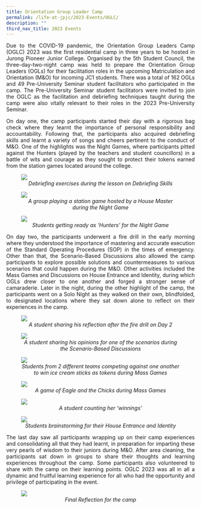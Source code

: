 ```yaml
---
title: Orientation Group Leader Camp
permalink: /life-at-jpjc/2023-Events/OGLC/
description: ""
third_nav_title: 2023 Events
---
```

<div align= justify>

<p>Due to the COVID-19 pandemic, the Orientation Group Leaders Camp (OGLC) 2023 was the first residential camp in three years to be hosted in Jurong Pioneer Junior College. Organised by the 5th Student Council, the three-day-two-night camp was held to prepare the Orientation Group Leaders (OGLs) for their facilitation roles in the upcoming Matriculation and Orientation (M&O) for incoming JC1 students. There was a total of 162 OGLs and 49 Pre-University Seminar student facilitators who participated in the camp. The Pre-University Seminar student facilitators were invited to join the OGLC as the facilitation and debriefing techniques taught during the camp were also vitally relevant to their roles in the 2023 Pre-University Seminar.</p>

<p>On day one, the camp participants started their day with a rigorous bag check where they learnt the importance of personal responsibility and accountability. Following that, the participants also acquired debriefing skills and learnt a variety of songs and cheers pertinent to the conduct of M&O. One of the highlights was the Night Games, where participants pitted against the Hunters (played by the teachers and student councillors) in a battle of wits and courage as they sought to protect their tokens earned from the station games located around the college. </p>

<figure>
<img src="/images/Life%20@%20JPJC/2023%20Events/OGLC/D1_1.jpg">
<figcaption align="center"><em>Debriefing exercises during the lesson on Debriefing Skills
</em>
</figcaption>	</figure>	
	
<figure>
<img src="/images/Life%20@%20JPJC/2023%20Events/OGLC/D1_2.jpg">
<figcaption align="center"><em>A group playing a station game hosted by a House Master during the Night Game
</em>
</figcaption>	</figure>	
	
<figure>
<img src="/images/Life%20@%20JPJC/2023%20Events/OGLC/D1_3.jpg">
<figcaption align="center"><em>Students getting ready as ‘Hunters’ for the Night Game
</em>
</figcaption>	</figure>	
	
<p>On day two, the participants underwent a fire drill in the early morning where they understood the importance of mastering and accurate execution of the Standard Operating Procedures (SOP) in the times of emergency. Other than that, the Scenario-Based Discussions also allowed the camp participants to explore possible solutions and countermeasures to various scenarios that could happen during the M&O. Other activities included the Mass Games and Discussions on House Entrance and Identity, during which OGLs drew closer to one another and forged a stronger sense of camaraderie. Later in the night, during the other highlight of the camp, the participants went on a Solo Night as they walked on their own, blindfolded, to designated locations where they sat down alone to reflect on their experiences in the camp. </p>

<figure>
<img src="/images/Life%20@%20JPJC/2023%20Events/OGLC/D2_1.jpg">
<figcaption align="center"><em>A student sharing his reflection after the fire drill on Day 2
</em>
</figcaption>	</figure>	
	
<figure>
<img src="/images/Life%20@%20JPJC/2023%20Events/OGLC/D2_2.jpg">
<figcaption align="center"><em>A student sharing his opinions for one of the scenarios during the Scenario-Based Discussions
</em>
</figcaption>	</figure>	
	
<figure>
<img src="/images/Life%20@%20JPJC/2023%20Events/OGLC/D2_3.jpg">
<figcaption align="center"><em>Students from 2 different teams competing against one another to win ice cream sticks as tokens during Mass Games
</em>
</figcaption>	</figure>	
	
<figure>
<img src="/images/Life%20@%20JPJC/2023%20Events/OGLC/D2_4.jpg">
<figcaption align="center"><em>A game of Eagle and the Chicks during Mass Games
</em>
</figcaption>	</figure>	
	
<figure>
<img src="/images/Life%20@%20JPJC/2023%20Events/OGLC/D2_5.jpg">
<figcaption align="center"><em>A student counting her ‘winnings’
</em>
</figcaption>	</figure>	
	
<figure>
<img src="/images/Life%20@%20JPJC/2023%20Events/OGLC/D2_6.jpg">
<figcaption align="center"><em>Students brainstorming for their House Entrance and Identity
</em>
</figcaption>	</figure>	

<p>The last day saw all participants wrapping up on their camp experiences and consolidating all that they had learnt, in preparation for imparting these very pearls of wisdom to their juniors during M&O. After area cleaning, the participants sat down in groups to share their thoughts and learning experiences throughout the camp. Some participants also volunteered to share with the camp on their learning points. OGLC 2023 was all in all a dynamic and fruitful learning experience for all who had the opportunity and privilege of participating in the event. </p>
	
<figure>
<img src="/images/Life%20@%20JPJC/2023%20Events/OGLC/D3_1.jpg">
<figcaption align="center"><em>Final Reflection for the camp
</em>
</figcaption>	</figure>
	
</div>